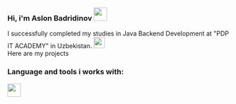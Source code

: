 ### Hi, i'm Aslon Badridinov <img src="https://media3.giphy.com/media/v1.Y2lkPTc5MGI3NjExMDFiZTQzMzJmN2FmZTZjNmRjYmVjZDE1ZWZmZmQ5NTNlZDJhMzgwMSZlcD12MV9pbnRlcm5hbF9naWZzX2dpZklkJmN0PXM/gM5qFksULw54NMWyry/giphy.gif" width="30px">

 I successfully completed my studies in Java Backend Development at "PDP IT ACADEMY" in Uzbekistan.
<a href="https://online.pdp.uz/"> <img src="https://scontent-ham3-1.xx.fbcdn.net/v/t39.30808-6/304872440_777258217023182_4535037376026985473_n.png?_nc_cat=104&ccb=1-7&_nc_sid=09cbfe&_nc_ohc=wNo4hlw52xQAX-C0HXp&_nc_ht=scontent-ham3-1.xx&oh=00_AfDj77g3oq6WWve2WaqVSHNSJT0c-trmp6PIGI4qkWuwhg&oe=6448E3FB" width="25px">
<a/> <br /> 
 Here are my projects <br />     
 ### Language and tools i works with:
 <code><img src="https://logos-download.com/wp-content/uploads/2016/10/Java_logo_icon.png" width="30px"></code>
